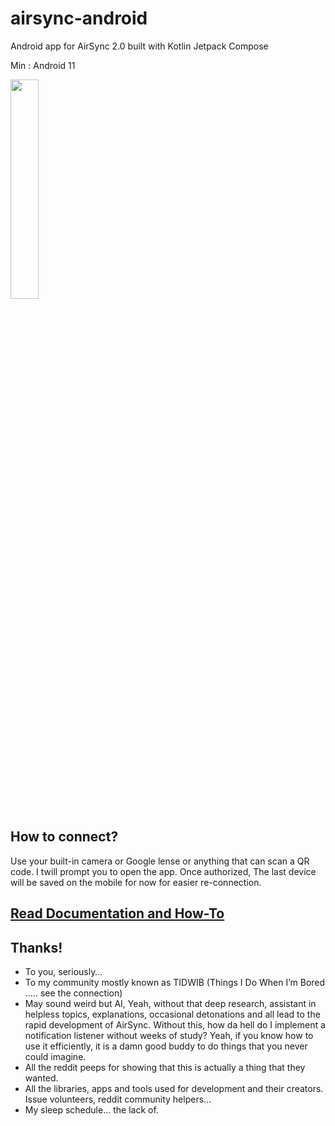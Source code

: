 # airsync-android
Android app for AirSync 2.0 built with Kotlin Jetpack Compose

Min : Android 11

[<img src="https://steverichey.github.io/google-play-badge-svg/img/en_get.svg" width="30%" />](https://groups.google.com/forum/#!forum/airsync-testing/join)


## How to connect?
Use your built-in camera or Google lense or anything that can scan a QR code. I twill prompt you to open the app. Once authorized, The last device will be saved on the mobile for now for easier re-connection.

## [Read Documentation and How-To](https://airsync.notion.site/)


## Thanks!

- To you, seriously…
- To my community mostly known as TIDWIB (Things I Do When I’m Bored ….. see the connection)
- May sound weird but AI, Yeah, without that deep research, assistant in helpless topics, explanations, occasional detonations and all lead to the rapid development of AirSync. Without this, how da hell do I implement a notification listener without weeks of study? Yeah, if you know how to use it efficiently, it is a damn good buddy to do things that you never could imagine.
- All the reddit peeps for showing that this is actually a thing that they wanted.
- All the libraries, apps and tools used for development and their creators. Issue volunteers, reddit community helpers…
- My sleep schedule… the lack of.
